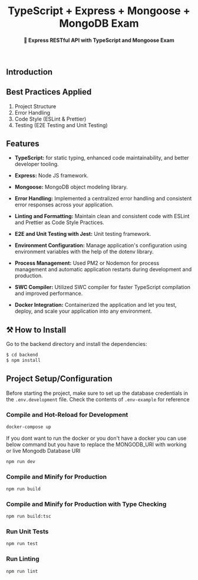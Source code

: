 <h1 align="center">
  TypeScript + Express + Mongoose + MongoDB Exam
</h1>

<h4 align="center">🚀 Express RESTful API with TypeScript and Mongoose Exam</h4>

<br />

## Introduction

## Best Practices Applied
1. Project Structure
2. Error Handling
3. Code Style (ESLint & Prettier)
4. Testing (E2E Testing and Unit Testing)

## Features

- **TypeScript:** for static typing, enhanced code maintainability, and better developer tooling.
- **Express:** Node JS framework.
- **Mongoose:** MongoDB object modeling library.

- **Error Handling:** Implemented a centralized error handling and consistent error responses across your application.
- **Linting and Formatting:** Maintain clean and consistent code with ESLint and Prettier as Code Style Practices.
- **E2E and Unit Testing with Jest:** Unit testing framework.

- **Environment Configuration:** Manage application's configuration using environment variables with the help of the dotenv library.
- **Process Management:** Used PM2 or Nodemon for process management and automatic application restarts during development and production.
- **SWC Compiler:** Utilized SWC compiler for faster TypeScript compilation and improved performance.

- **Docker Integration:** Containerized the application and let you test, deploy, and scale your application into any environment.


## ⚒ How to Install

Go to the backend directory and install the dependencies:

```bash
$ cd backend
$ npm install
```
## Project Setup/Configuration

Before starting the project, make sure to set up the database credentials in the `.env.development` file. Check the contents of  `.env-example` for reference

### Compile and Hot-Reload for Development

```sh
docker-compose up
```
If you dont want to run the docker or you don't have a docker you can use below command but you have to replace the MONGODB_URI with working or live Mongodb Database URI 
```sh
npm run dev
```

### Compile and Minify for Production

```sh
npm run build
```

### Compile and Minify for Production with Type Checking

```sh
npm run build:tsc
```

### Run Unit Tests

```sh
npm run test
```

### Run Linting

```sh
npm run lint
```

